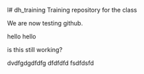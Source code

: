l# dh_training
Training repository for the class

We are now testing github.

hello hello

is this still working?

dvdfgdgdfdfg
dfdfdfd
fsdfdsfd